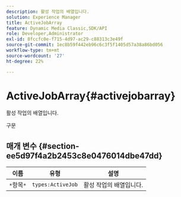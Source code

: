 ```yaml
---
description: 활성 작업의 배열입니다.
solution: Experience Manager
title: ActiveJobArray
feature: Dynamic Media Classic,SDK/API
role: Developer,Administrator
exl-id: 8fccfc0e-f715-4d97-ac29-c88313c3e49f
source-git-commit: 1ec8b59f442eb96c6c3f5f1405d57a38a86bd056
workflow-type: tm+mt
source-wordcount: '27'
ht-degree: 22%

---
```


# ActiveJobArray{#activejobarray}

활성 작업의 배열입니다.

구문

## 매개 변수 {#section-ee5d97f4a2b2453c8e0476014dbe47dd}

| 이름 | 유형 | 설명 |
|---|---|---|
| `*`항목`*` | `types:ActiveJob` | 활성 작업의 배열입니다. |
